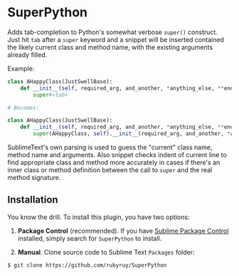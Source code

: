 SuperPython
===========

Adds tab-completion to Python's somewhat verbose `super()` construct. Just hit `tab` after a `super` keyword and a snippet will be inserted contained the likely current class and method name, with the existing arguments already filled.

Example:
```python
class AHappyClass(JustSwellBase):
	def __init__(self, required_arg, and_another, *anything_else, **enough_already):
		super#<tab>

# Becomes:

class AHappyClass(JustSwellBase):
	def __init__(self, required_arg, and_another, *anything_else, **enough_already):
		super(AHappyClass, self).__init__(required_arg, and_another, *anything_else, **enough_already)

```

SublimeText's own parsing is used to guess the "current" class name, method name and arguments. Also snippet checks indent of current line to find appropriate class and method more accurately in cases if there's an inner class or method definition between the call to `super` and the real method signature. 

Installation
------------

You know the drill. To install this plugin, you have two options:

1. **Package Control** (recommended). If you have [Sublime Package
   Control](https://sublime.wbond.net/) installed, simply search for
   `SuperPython` to install.

2. **Manual**. Clone source code to Sublime Text `Packages` folder:
```bash
$ git clone https://github.com/rubyruy/SuperPython
```
